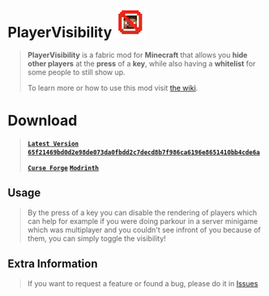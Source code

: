 # PlayerVisibility <img src="/assets/logo.png" width="60px"/>

>**PlayerVisibility** is a fabric mod for **Minecraft** that allows you **hide other players** at the **press** of a **key**, while also having a **whitelist** for some people to still show up.
>
>To learn more or how to use this mod visit [the wiki](https://github.com/xNasuni/PlayerVisibility/wiki).

>
# Download
> **[`Latest Version` `65f21469bd0d2e98de073da0fbdd2c7decd8b7f986ca6196e8651410bb4cde6a`](https://github.com/xNasuni/PlayerVisibility/releases/latest)**
>
> **[`Curse Forge`](https://www.curseforge.com/minecraft/mc-mods/player-visibility)**
> **[`Modrinth`](https://modrinth.com/mod/player-visibility)**

## Usage
> By the press of a key you can disable the rendering of players which can help for example if you were doing parkour in a server minigame which was multiplayer and you couldn't see infront of you because of them, you can simply toggle the visibility!

## Extra Information

> If you want to request a feature or found a bug, please do it in [Issues](https://github.com/xNasuni/PlayerVisibility/issues)
